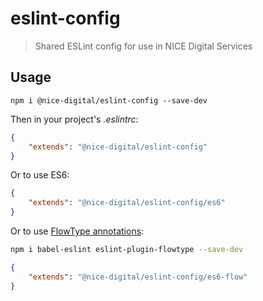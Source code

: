 # eslint-config

> Shared ESLint config for use in NICE Digital Services

## Usage

```
npm i @nice-digital/eslint-config --save-dev
```

Then in your project's *.eslintrc*:

```json
{
    "extends": "@nice-digital/eslint-config"
}
```

Or to use ES6:

```json
{
    "extends": "@nice-digital/eslint-config/es6"
}
```

Or to use [FlowType annotations](https://flow.org/en/):

```sh
npm i babel-eslint eslint-plugin-flowtype --save-dev
```

```json
{
    "extends": "@nice-digital/eslint-config/es6-flow"
}
```